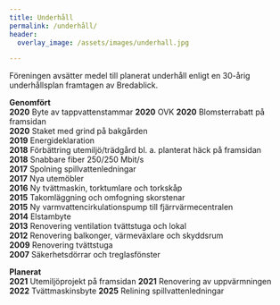 ```yaml
---
title: Underhåll
permalink: /underhåll/
header:
  overlay_image: /assets/images/underhall.jpg

---
```


Föreningen avsätter medel till planerat underhåll enligt en 30-årig underhållsplan framtagen av Bredablick.

**Genomfört**  
**2020** Byte av tappvattenstammar
**2020** OVK
**2020** Blomsterrabatt på framsidan  
**2020** Staket med grind på bakgården  
**2019** Energideklaration  
**2018** Förbättring utemiljö/trädgård bl. a. planterat häck på framsidan  
**2018** Snabbare fiber 250/250 Mbit/s  
**2017** Spolning spillvattenledningar  
**2017** Nya utemöbler  
**2016** Ny tvättmaskin, torktumlare och torkskåp  
**2015** Takomläggning och omfogning skorstenar  
**2015** Ny varmvattencirkulationspump till fjärrvärmecentralen  
**2014** Elstambyte  
**2013** Renovering ventilation tvättstuga och lokal  
**2012** Renovering balkonger, värmeväxlare och skyddsrum  
**2009** Renovering tvättstuga  
**2007** Säkerhetsdörrar och treglasfönster  

**Planerat**  
**2021** Utemiljöprojekt på framsidan
**2021** Renovering av uppvärmningen
**2022** Tvättmaskinsbyte
**2025** Relining spillvattenledningar  
